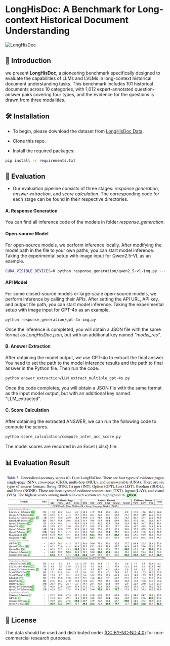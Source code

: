 # LongHisDoc: A Benchmark for Long-context Historical Document Understanding

![LongHisDoc](LongHisDoc_Overview.png)

## 📖 Introduction
we present **LongHisDoc**, a pioneering benchmark specifically designed to evaluate the capabilities of LLMs and LVLMs in long-context historical document understanding tasks. This benchmark includes 101 historical documents across 10 categories, with 1,012 expert-annotated question-answer pairs covering four types, and the evidence for the questions is drawn from three modalities. 

## 🛠️ Installation

* To begin, please download the dataset from [LongHisDoc Data](https://huggingface.co/datasets/qweq12433454/LongHisDoc).

* Clone this repo.

* Install the required packages:
```bash
pip install -r requirements.txt
```
## 🔎 Evaluation

* Our evaluation pipeline consists of three stages: *response generation*, *answer extraction*, and *score calculation*. The corresponding code for each stage can be found in their respective directories.

#### A. Response Generation
You can find all inference code of the models in folder *response_generation*.
#### Open-source Model
For open-source models, we perform inference locally. After modifying the model path in the file to your own paths, you can start model inference. Taking the experimental setup with image input for Qwen2.5-VL as an example.

```bash
CUDA_VISIBLE_DEVICES=0 python response_generation/qwen2_5-vl-img.py --model_path './path/to/your/model'
```

#### API Model
For some closed-source models or large-scale open-source models, we perform inference by calling their APIs. After setting the API URL, API key, and output file path, you can start model inference. Taking the experimental setup with image input for GPT-4o as an example.

```bash
python response_generation/gpt-4o-img.py
```

Once the inference is completed, you will obtain a JSON file with the same format as *LongHisDoc.json*, but with an additional key named *"model_res"*.

#### B. Answer Extraction
After obtaining the model output, we use GPT-4o to extract the final answer. You need to set the path to the model inference results and the path to final answer in the Python file. Then run the code.

```bash
python answer_extraction/LLM_extract_multiple_gpt-4o.py
```

Once the code completes, you will obtain a JSON file with the same format as the input model output, but with an additional key named "LLM_extracted".

#### C. Score Calculation
After obtaining the extracted ANSWER, we can run the following code to compute the scores.


```bash
python score_calculation/compute_infer_acc_score.py
```

The model scores are recorded in an Excel (.xlsx) file.

## 📊 Evaluation Result
![Evaluation Result](Evaluation_Res.png)

## 📜 License
The data should be used and distributed under [ (CC BY-NC-ND 4.0)](https://creativecommons.org/licenses/by-nc-nd/4.0/deed.zh-hans) for non-commercial research purposes.
